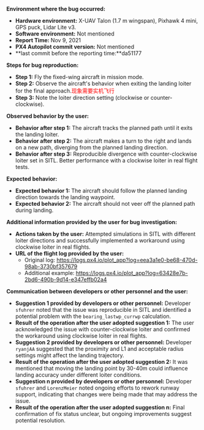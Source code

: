 **Environment where the bug occurred:**

- **Hardware environment:** X-UAV Talon (1.7 m wingspan), Pixhawk 4 mini, GPS puck, Lidar Lite v3.
- **Software environment:** Not mentioned
- **Report Time:** Nov 9, 2021
- **PX4 Autopilot commit version:** Not mentioned
- **last commit before the reporting time:**da51177

**Steps for bug reproduction:**

- **Step 1:** Fly the fixed-wing aircraft in mission mode.
- **Step 2:** Observe the aircraft's behavior when exiting the landing loiter for the final approach.<font color='red'>现象需要实机飞行</font>
- **Step 3:** Note the loiter direction setting (clockwise or counter-clockwise).

**Observed behavior by the user:**

- **Behavior after step 1:** The aircraft tracks the planned path until it exits the landing loiter.
- **Behavior after step 2:** The aircraft makes a turn to the right and lands on a new path, diverging from the planned landing direction.
- **Behavior after step 3:** Reproducible divergence with counter-clockwise loiter set in SITL. Better performance with a clockwise loiter in real flight tests.

**Expected behavior:**

- **Expected behavior 1:** The aircraft should follow the planned landing direction towards the landing waypoint.
- **Expected behavior 2:** The aircraft should not veer off the planned path during landing.

**Additional information provided by the user for bug investigation:**

- **Actions taken by the user:** Attempted simulations in SITL with different loiter directions and successfully implemented a workaround using clockwise loiter in real flights.
- **URL of the flight log provided by the user:**
  - Original log: https://logs.px4.io/plot_app?log=eea3a1e0-be68-470d-98ab-3730bf357679
  - Additional example: https://logs.px4.io/plot_app?log=63428e7b-2bd6-490b-9d14-e347effb02a4

**Communication between developers or other personnel and the user:**

- **Suggestion 1 provided by developers or other personnel:** Developer `sfuhrer` noted that the issue was reproducible in SITL and identified a potential problem with the `bearing_lastwp_currwp` calculation.
- **Result of the operation after the user adopted suggestion 1:** The user acknowledged the issue with counter-clockwise loiter and confirmed the workaround using clockwise loiter in real flights.
- **Suggestion 2 provided by developers or other personnel:** Developer `ryanjAA` suggested that the proximity and L1 and acceptable radius settings might affect the landing trajectory.
- **Result of the operation after the user adopted suggestion 2:** It was mentioned that moving the landing point by 30-40m could influence landing accuracy under different loiter conditions.
- **Suggestion n provided by developers or other personnel:** Developer `sfuhrer` and `LorenzMeier` noted ongoing efforts to rework runway support, indicating that changes were being made that may address the issue.
- **Result of the operation after the user adopted suggestion n:** Final confirmation of fix status unclear, but ongoing improvements suggest potential resolution.
